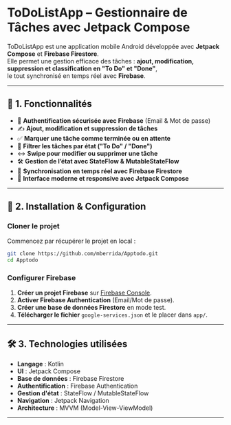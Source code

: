 # ToDoListApp – Gestionnaire de Tâches avec Jetpack Compose

ToDoListApp est une application mobile Android développée avec **Jetpack Compose** et **Firebase Firestore**.  
Elle permet une gestion efficace des tâches : **ajout, modification, suppression et classification en "To Do" et "Done"**,  
le tout synchronisé en temps réel avec **Firebase**.

---

## 📌 1. Fonctionnalités
- 🔑 **Authentification sécurisée avec Firebase** (Email & Mot de passe)
- ✍️ **Ajout, modification et suppression de tâches**
- ✅ **Marquer une tâche comme terminée ou en attente**
- 🎯 **Filtrer les tâches par état ("To Do" / "Done")**
- ↔️ **Swipe pour modifier ou supprimer une tâche**
- 🛠 **Gestion de l’état avec StateFlow & MutableStateFlow**
- 🔄 **Synchronisation en temps réel avec Firebase Firestore**
- 📱 **Interface moderne et responsive avec Jetpack Compose**

---

## 🚀 2. Installation & Configuration

### Cloner le projet
Commencez par récupérer le projet en local :
```sh
git clone https://github.com/mberrida/Apptodo.git
cd Apptodo
```

### Configurer Firebase
1. **Créer un projet Firebase** sur [Firebase Console](https://console.firebase.google.com/).
2. **Activer Firebase Authentication** (Email/Mot de passe).
3. **Créer une base de données Firestore** en mode test.
4. **Télécharger le fichier** `google-services.json` et le placer dans `app/`.

---

## 🛠 3. Technologies utilisées
- **Langage** : Kotlin
- **UI** : Jetpack Compose
- **Base de données** : Firebase Firestore
- **Authentification** : Firebase Authentication
- **Gestion d'état** : StateFlow / MutableStateFlow
- **Navigation** : Jetpack Navigation
- **Architecture** : MVVM (Model-View-ViewModel)

---